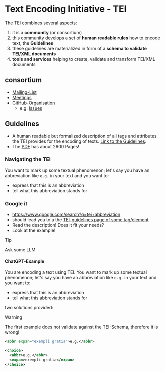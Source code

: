 # Text Encoding Initiative - TEI

The TEI combines several aspects:
1. it is a **community** (or consortium)
1. this community develops a set of **human readable rules** how to encode text, the **Guidelines**
1. these guidelines are materialized in form of a **schema to validate TEI/XML documents**
1. **tools and services** helping to create, validate and transform TEI/XML documents


## consortium

* [Mailing-List](https://tei-c.org/support/)
* [Meetings](https://members.tei-c.org/Events/meetings)
* [GitHub-Organisation](https://github.com/TEIC)
  * e.g. [Issues](https://github.com/TEIC/TEI/issues/1861)

## Guidelines

* A human readable but formalized description of all tags and attributes the TEI provides for the encoding of texts. [Link to the Guidelines](https://tei-c.org/release/doc/tei-p5-doc/en/html/index.html). 
* The [PDF](https://tei-c.org/release/doc/tei-p5-doc/en/Guidelines.pdf) has about 2600 Pages!

### Navigating the TEI

You want to mark up some textual phenomenon; let's say you have an abbreviation like `e.g.` in your text and you want to:
* express that this is an abbreviation
* tell what this abbreviation stands for

### Google it
* https://www.google.com/search?q=tei+abbreviation
* should lead you to a the [TEI-guidelines page of some tag/element](https://www.tei-c.org/release/doc/tei-p5-doc/en/html/ref-abbr.html)
* Read the description! Does it fit your needs?
* Look at the example!

> [!TIP]
> Ask some LLM

#### ChatGPT-Example

You are encoding a text using TEI. You want to mark up some textual phenomenon; let's say you have an abbreviation like `e.g.` in your text and you want to:
* express that this is an abbreviation
* tell what this abbreviation stands for

two solutions provided:

> [!WARNING]
> The first example does not validate against the TEI-Schema, therefore it is wrong!
```xml
<abbr expan="exempli gratia">e.g.</abbr>
```

```xml
<choice>
  <abbr>e.g.</abbr>
  <expan>exempli gratia</expan>
</choice>
```